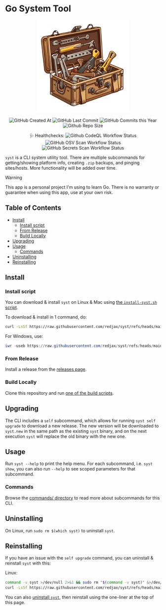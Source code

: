 # Go System Tool <!-- omit in toc -->

<!-- Repo image -->
<p align="center">
  <picture>
    <source media="(prefers-color-scheme: dark)" srcset=".assets/img/toolbox.png">
    <img src=".assets/img/toolbox.png" height="300">
  </picture>
</p>

<!-- Badges/shields -->
<p align="center">
  <img alt="GitHub Created At" src="https://img.shields.io/github/created-at/redjax/syst">
  <img alt="GitHub Last Commit" src="https://img.shields.io/github/last-commit/redjax/syst">
  <img alt="GitHub Commits this Year" src="https://img.shields.io/github/commit-activity/y/redjax/syst">
  <img alt="Github Repo Size" src="https://img.shields.io/github/repo-size/redjax/syst">
</p>
<!-- Health badges/shields -->
<p align="center">
  <span>🩺 Healthchecks: </span>
  <img alt="Github CodeQL Workflow Status" src="https://img.shields.io/github/actions/workflow/status/redjax/syst/codeql-analysis.yml?branch=main&label=codeQL&labelColor=teal">
  <img alt="GitHub OSV Scan Workflow Status" src="https://img.shields.io/github/actions/workflow/status/redjax/syst/osv-scan.yml?branch=main&label=osvScan&labelColor=maroon">
  <img alt="GitHub Secrets Scan Workflow Status" src="https://img.shields.io/github/actions/workflow/status/redjax/syst/secrets-scan.yml?branch=main&label=secretsScan&lablColor=silver">

</p>

`syst` is a CLI system utility tool. There are multiple subcommands for getting/showing platform info, creating `.zip` backups, and pinging sites/hosts. More functionality will be added over time.

>[!WARNING]
>
> This app is a personal project I'm using to learn Go. There is no warranty or guarantee when using this app, use at your own risk.

## Table of Contents <!-- omit in toc -->

- [Install](#install)
  - [Install script](#install-script)
  - [From Release](#from-release)
  - [Build Locally](#build-locally)
- [Upgrading](#upgrading)
- [Usage](#usage)
  - [Commands](#commands)
- [Uninstalling](#uninstalling)
- [Reinstalling](#reinstalling)

## Install

### Install script

You can download & install `syst` on Linux & Mac using [the `install-syst.sh` script](./scripts/install-syst.sh).

To download & install in 1 command, do:

```bash
curl -LsSf https://raw.githubusercontent.com/redjax/syst/refs/heads/main/scripts/install-syst.sh | bash -s -- --auto
```

For Windows, use:

```powershell
iwr -useb https://raw.githubusercontent.com/redjax/syst/refs/heads/main/scripts/install-syst.ps1 | iex
```

### From Release

Install a release from the [releases page](https://github.com/redjax/syst/releases/latest).

### Build Locally

Clone this repository and run [one of the build scripts](./scripts/build/).

## Upgrading

The CLI includes a `self` subcommand, which allows for running `syst self upgrade` to download a new release. The new version will be downloaded to `syst.new` in the same path as the existing `syst` binary, and on the next execution `syst` will replace the old binary with the new one.

## Usage

Run `syst --help` to print the help menu. For each subcommand, i.e. `syst show`, you can also run `--help` to see scoped parameters for that subcommand.

### Commands

Browse the [commands/ directory](./internal/commands/) to read more about subcommands for this CLI.

## Uninstalling

On Linux, run `sudo rm $(which syst)` to uninstall `syst`.

## Reinstalling

If you have an issue with the `self upgrade` command, you can uninstall & reinstall `syst` with this:

Linux:

```bash
command -v syst >/dev/null 2>&1 && sudo rm "$(command -v syst)" &>/dev/null
curl -LsSf https://raw.githubusercontent.com/redjax/syst/refs/heads/main/scripts/install-syst.sh | bash -s -- --auto
```

You can also [uninstall `syst`](#uninstalling), then reinstall using the one-liner at the top of this page.
